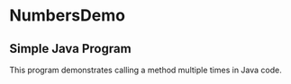 # NumbersDemo

## Simple Java Program

This program demonstrates calling a method multiple times in Java code.